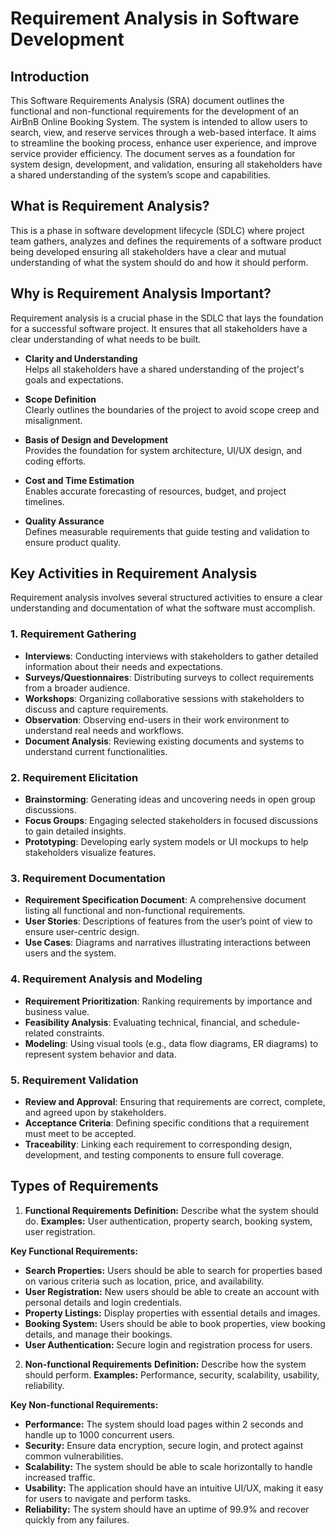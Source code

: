 # Requirement Analysis in Software Development
## Introduction
This Software Requirements Analysis (SRA) document outlines the functional and non-functional requirements for the development of an AirBnB Online Booking System. The system is intended to allow users to search, view, and reserve services through a web-based interface. It aims to streamline the booking process, enhance user experience, and improve service provider efficiency. The document serves as a foundation for system design, development, and validation, ensuring all stakeholders have a shared understanding of the system’s scope and capabilities.

## What is Requirement Analysis?
This is a phase in software development lifecycle (SDLC) where project team gathers, analyzes and defines the requirements of a software product being developed ensuring all stakeholders have a clear and mutual understanding of what the system should do and how it should perform.

## Why is Requirement Analysis Important?
Requirement analysis is a crucial phase in the SDLC that lays the foundation for a successful software project. It ensures that all stakeholders have a clear understanding of what needs to be built.

- **Clarity and Understanding**  
  Helps all stakeholders have a shared understanding of the project's goals and expectations.

- **Scope Definition**  
  Clearly outlines the boundaries of the project to avoid scope creep and misalignment.

- **Basis of Design and Development**  
  Provides the foundation for system architecture, UI/UX design, and coding efforts.

- **Cost and Time Estimation**  
  Enables accurate forecasting of resources, budget, and project timelines.

- **Quality Assurance**  
  Defines measurable requirements that guide testing and validation to ensure product quality.

## Key Activities in Requirement Analysis

Requirement analysis involves several structured activities to ensure a clear understanding and documentation of what the software must accomplish.

### 1. **Requirement Gathering**

- **Interviews**: Conducting interviews with stakeholders to gather detailed information about their needs and expectations.  
- **Surveys/Questionnaires**: Distributing surveys to collect requirements from a broader audience.  
- **Workshops**: Organizing collaborative sessions with stakeholders to discuss and capture requirements.  
- **Observation**: Observing end-users in their work environment to understand real needs and workflows.  
- **Document Analysis**: Reviewing existing documents and systems to understand current functionalities.

### 2. **Requirement Elicitation**

- **Brainstorming**: Generating ideas and uncovering needs in open group discussions.  
- **Focus Groups**: Engaging selected stakeholders in focused discussions to gain detailed insights.  
- **Prototyping**: Developing early system models or UI mockups to help stakeholders visualize features.

### 3. **Requirement Documentation**

- **Requirement Specification Document**: A comprehensive document listing all functional and non-functional requirements.  
- **User Stories**: Descriptions of features from the user’s point of view to ensure user-centric design.  
- **Use Cases**: Diagrams and narratives illustrating interactions between users and the system.

### 4. **Requirement Analysis and Modeling**

- **Requirement Prioritization**: Ranking requirements by importance and business value.  
- **Feasibility Analysis**: Evaluating technical, financial, and schedule-related constraints.  
- **Modeling**: Using visual tools (e.g., data flow diagrams, ER diagrams) to represent system behavior and data.

### 5. **Requirement Validation**

- **Review and Approval**: Ensuring that requirements are correct, complete, and agreed upon by stakeholders.  
- **Acceptance Criteria**: Defining specific conditions that a requirement must meet to be accepted.  
- **Traceability**: Linking each requirement to corresponding design, development, and testing components to ensure full coverage.

## Types of Requirements
1. **Functional Requirements**
**Definition:** Describe what the system should do.
**Examples:** User authentication, property search, booking system, user registration.

**Key Functional Requirements:**

- **Search Properties:** Users should be able to search for properties based on various criteria such as location, price, and availability.
- **User Registration:** New users should be able to create an account with personal details and login credentials.
- **Property Listings:** Display properties with essential details and images.
- **Booking System:** Users should be able to book properties, view booking details, and manage their bookings.
- **User Authentication:** Secure login and registration process for users.
2. **Non-functional Requirements**
**Definition:** Describe how the system should perform.
**Examples:** Performance, security, scalability, usability, reliability.

**Key Non-functional Requirements:**

- **Performance:** The system should load pages within 2 seconds and handle up to 1000 concurrent users.
- **Security:** Ensure data encryption, secure login, and protect against common vulnerabilities.
- **Scalability:** The system should be able to scale horizontally to handle increased traffic.
- **Usability:** The application should have an intuitive UI/UX, making it easy for users to navigate and perform tasks.
- **Reliability:** The system should have an uptime of 99.9% and recover quickly from any failures.
   
